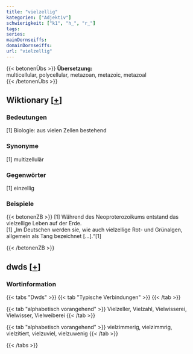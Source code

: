 ```yaml
---
title: "vielzellig"
kategorien: ["Adjektiv"]
schwierigkeit: ["k1", "h_", "r_"]
tags:
series:
mainDornseiffs:
domainDornseiffs:
url: "vielzellig"
---
```


{{< betonenÜbs >}}
**Übersetzung:**  
multicellular, polycellular, metazoan, metazoic, metazoal  
{{< /betonenÜbs >}}

## Wiktionary [[+](https://de.wiktionary.org/wiki/vielzellig)]

### Bedeutungen
[1] Biologie: aus vielen Zellen bestehend  

### Synonyme
[1] multizellulär  

### Gegenwörter
[1] einzellig  

### Beispiele
{{< betonenZB >}}
[1] Während des Neoproterozoikums entstand das vielzellige Leben auf der Erde.  
[1] „Im Deutschen werden sie, wie auch vielzellige Rot- und Grünalgen, allgemein als Tang bezeichnet […].“[1]  

{{< /betonenZB >}}


## dwds [[+](https://www.dwds.de/wb/vielzellig)]

### Wortinformation
{{< tabs "Dwds" >}}
{{< tab "Typische Verbindungen" >}}
{{< /tab >}}

{{< tab "alphabetisch vorangehend" >}}
Vielzeller, Vielzahl, Vielwisserei, Vielwisser, Vielweiberei
{{< /tab >}}

{{< tab "alphabetisch vorangehend" >}}
vielzimmerig, vielzimmrig, vielzitiert, vielzuviel, vielzuwenig
{{< /tab >}}

{{< /tabs >}}

